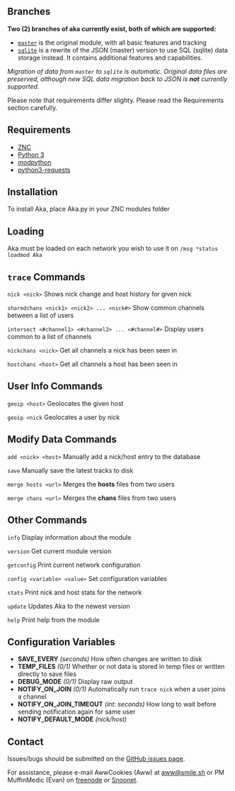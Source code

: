 ## Branches

**Two (2) branches of aka currently exist, both of which are supported:**

 * <a href="https://github.com/AwwCookies/ZNC-Modules/tree/master/Aka">`master`</a> is the original module, with all basic features and tracking
 * <a href="https://github.com/AwwCookies/ZNC-Modules/tree/sqlite/Aka">`sqlite`</a> is a rewrite of the JSON (master) version to use SQL (sqlite) data storage instead. It contains additional features and capabilities.

*Migration of data from `master` to `sqlite` is automatic. Original data files are preserved, although new SQL data migration back to JSON is **not** currently supported.*

Please note that requirements differ slighty. Please read the Requirements section carefully.

## Requirements
 * <a href="http://znc.in">ZNC</a>
 * <a href="https://www.python.org">Python 3</a>
 * <a href="http://wiki.znc.in/Modpython">modpython</a>
 * <a href="http://docs.python-requests.org/en/latest/">python3-requests</a>

## Installation
To install Aka, place Aka.py in your ZNC modules folder

## Loading
Aka must be loaded on each network you wish to use it on
`/msg *status loadmod Aka`

## `trace` Commands

`nick <nick>` Shows nick change and host history for given nick

`sharedchans <nick1> <nick2> ... <nick#>` Show common channels between a list of users

`intersect <#channel1> <#channel2> ... <#channel#>` Display users common to a list of channels

`nickchans <nick>` Get all channels a nick has been seen in

`hostchans <host>` Get all channels a host has been seen in

## User Info Commands

`geoip <host>` Geolocates the given host

`geoip <nick` Geolocates a user by nick

## Modify Data Commands

`add <nick> <host>` Manually add a nick/host entry to the database

`save` Manually save the latest tracks to disk

`merge hosts <url>` Merges the **hosts** files from two users

`merge chans <url>` Merges the **chans** files from two users

## Other Commands

`info` Display information about the module

`version` Get current module version

`getconfig` Print current network configuration

`config <variable> <value>` Set configuration variables

`stats` Print nick and host stats for the network

`update` Updates Aka to the newest version

`help` Print help from the module

## Configuration Variables

 * **SAVE_EVERY** *(seconds)* How often changes are written to disk
 * **TEMP_FILES** *(0/1)* Whether or not data is stored in temp files or written directly to save files
 * **DEBUG_MODE** *(0/1)* Display raw output
 * **NOTIFY_ON_JOIN** *(0/1)* Automatically run `trace nick` when a user joins a channel
 * **NOTIFY_ON_JOIN_TIMEOUT** *(int: seconds)* How long to wait before sending notification again for same user
 * **NOTIFY_DEFAULT_MODE** *(nick/host)*

## Contact

Issues/bugs should be submitted on the <a href="https://github.com/AwwCookies/ZNC-Modules/issues">GitHub issues page</a>.

For assistance, please e-mail AwwCookies (Aww) at <a href="mailto:aww@smile.sh">aww@smile.sh<a> or PM MuffinMedic (Evan) on <a href="https://kiwiirc.com/client/irc.freenode.net:+6697">freenode<a/> or <a href="https://kiwiirc.com/client/irc.snoonet.org:+6697">Snoonet<a>.
